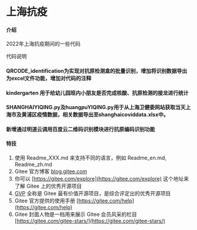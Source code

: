 # 上海抗疫

#### 介绍
2022年上海抗疫期间的一些代码

代码说明

#### QRCODE_identification为实现对抗原检测盒的批量识别，增加将识别数据导出为excel文件功能，增加对代码的注释

#### kindergarten 用于给幼儿园班内小朋友是否完成核酸、抗原检测的接龙进行统计

#### SHANGHAIYIQING.py及huangpuYIQING.py用于从上海卫健委网站获取当天上海市及黄浦区疫情数据，相关数据导出至shanghaicoviddata.xlsx中。

#### 新增通过明道云调用百度云二维码识别模块进行抗原编码识别功能





#### 特技

1.  使用 Readme\_XXX.md 来支持不同的语言，例如 Readme\_en.md, Readme\_zh.md
2.  Gitee 官方博客 [blog.gitee.com](https://blog.gitee.com)
3.  你可以 [https://gitee.com/explore](https://gitee.com/explore) 这个地址来了解 Gitee 上的优秀开源项目
4.  [GVP](https://gitee.com/gvp) 全称是 Gitee 最有价值开源项目，是综合评定出的优秀开源项目
5.  Gitee 官方提供的使用手册 [https://gitee.com/help](https://gitee.com/help)
6.  Gitee 封面人物是一档用来展示 Gitee 会员风采的栏目 [https://gitee.com/gitee-stars/](https://gitee.com/gitee-stars/)
